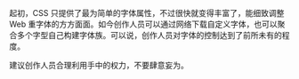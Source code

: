起初，CSS 只提供了最为简单的字体属性，不过很快就变得丰富了，能细致调整 Web 重字体的方方面面。如今创作人员可以通过网络下载自定义字体，也可以聚合多个字型自己构建字体族。可以说，创作人员对字体的控制达到了前所未有的程度。

建议创作人员合理利用手中的权力，不要肆意妄为。

